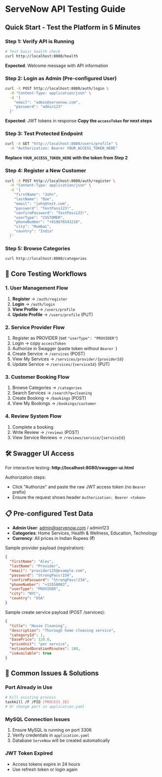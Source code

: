 # ServeNow API Testing Guide

## Quick Start - Test the Platform in 5 Minutes

### Step 1: Verify API is Running
```bash
# Test basic health check
curl http://localhost:8080/health
```
**Expected**: Welcome message with API information

### Step 2: Login as Admin (Pre-configured User)
```bash
curl -X POST http://localhost:8080/auth/login \
  -H "Content-Type: application/json" \
  -d '{
    "email": "admin@servenow.com",
    "password": "admin123"
  }'
```
**Expected**: JWT tokens in response
**Copy the `accessToken` for next steps**

### Step 3: Test Protected Endpoint
```bash
curl -X GET "http://localhost:8080/users/profile" \
  -H "Authorization: Bearer YOUR_ACCESS_TOKEN_HERE"
```
**Replace `YOUR_ACCESS_TOKEN_HERE` with the token from Step 2**

### Step 4: Register a New Customer
```bash
curl -X POST http://localhost:8080/auth/register \
  -H "Content-Type: application/json" \
  -d '{
    "firstName": "John",
    "lastName": "Doe",
    "email": "john@test.com",
    "password": "TestPass123!",
    "confirmPassword": "TestPass123!",
    "userType": "CUSTOMER",
    "phoneNumber": "+919876543210",
    "city": "Mumbai",
    "country": "India"
  }'
```

### Step 5: Browse Categories
```bash
curl http://localhost:8080/categories
```

## 🎯 Core Testing Workflows

### 1. User Management Flow
1. **Register** → `/auth/register`
2. **Login** → `/auth/login` 
3. **View Profile** → `/users/profile`
4. **Update Profile** → `/users/profile` (PUT)

### 2. Service Provider Flow
1. Register as PROVIDER (set `"userType": "PROVIDER"`)
2. Login → copy `accessToken`
3. Authorize in Swagger (paste token without `Bearer `)
4. Create Service → `/services` (POST)
5. View My Services → `/services/provider/{providerId}`
6. Update Service → `/services/{serviceId}` (PUT)

### 3. Customer Booking Flow  
1. Browse Categories → `/categories`
2. Search Services → `/search?q=cleaning`
3. Create Booking → `/bookings` (POST)
4. View My Bookings → `/bookings/customer`

### 4. Review System Flow
1. Complete a booking
2. Write Review → `/reviews` (POST)
3. View Service Reviews → `/reviews/service/{serviceId}`

## 🛠️ Swagger UI Access
For interactive testing: **http://localhost:8080/swagger-ui.html**

Authorization steps:
- Click "Authorize" and paste the raw JWT access token (no `Bearer ` prefix)
- Ensure the request shows header `Authorization: Bearer <token>`

## 📋 Pre-configured Test Data
- **Admin User**: admin@servenow.com / admin123
- **Categories**: Home Services, Health & Wellness, Education, Technology
- **Currency**: All prices in Indian Rupees (₹)

Sample provider payload (registration):
```json
{
  "firstName": "Alex",
  "lastName": "Provider",
  "email": "provider125@example.com",
  "password": "StrongPass!234",
  "confirmPassword": "StrongPass!234",
  "phoneNumber": "+15550003",
  "userType": "PROVIDER",
  "city": "NYC",
  "country": "USA"
}
```

Sample create service payload (POST /services):
```json
{
  "title": "House Cleaning",
  "description": "Thorough home cleaning service",
  "categoryId": 1,
  "basePrice": 120.0,
  "priceUnit": "per service",
  "estimatedDurationMinutes": 180,
  "isAvailable": true
}
```

## 🔧 Common Issues & Solutions

### Port Already in Use
```bash
# Kill existing process
taskkill /F /PID [PROCESS_ID]
# Or change port in application.yaml
```

### MySQL Connection Issues
1. Ensure MySQL is running on port 3306
2. Verify credentials in `application.yaml`
3. Database `ServeNow` will be created automatically

### JWT Token Expired
- Access tokens expire in 24 hours
- Use refresh token or login again
